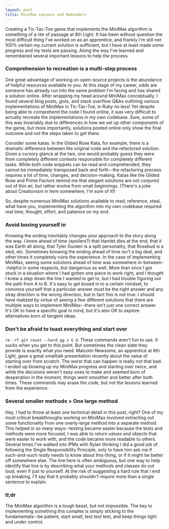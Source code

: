 ```yaml
---
layout: post
title: MiniMax Lessons and Reminders
---
```

Creating a Tic-Tac-Toe game that implements the MiniMax algorithm is something of a rite of passage at 8th Light. It has been without question the most difficult thing I've worked on as an apprentice, and frankly I'm still not 100% certain my current solution is sufficient, but I have at least made some progress and my tests are passing. Along the way I've learned and remembered several important lessons to help the process.

### Comprehension to recreation is a multi-step process
One great advantage of working on open-source projects is the abundance of helpful resources available to you. At this stage of my career, odds are someone has already run into the same problem I'm facing and has shared a solution online. After wrapping my head around MiniMax conceptually, I found several blog posts, gists, and stack overflow Q&As outlining various implementations of MiniMax in Tic-Tac-Toe, in Ruby no less! Yet despite being able to comprehend the code I found online, it was very difficult to actually recreate the implementations in my own codebase. Sure, some of this was invariably due to differences in how we set up other components of the game, but more importantly, solutions posted online only show the final outcome and not the steps taken to get there.

Consider some katas. In the Gilded Rose Kata, for example, there is a dramatic difference between the original code and the refactored solution. Given a cursory glance at the two, one would probably guess they were from completely different contexts responsible for completely different tasks. While both code snippets can be read and comprehended, they cannot be immediately transposed back and forth--the refactoring process requires a lot of time, changes, and decision-making. Katas like the Gilded Rose and Prime Factors remind me that elegant solutions are not conjured out of thin air, but rather evolve from small beginnings. (There's a joke about Creationism in here somewhere, I'm sure of it!)

So, despite numerous MiniMax solutions available to read, reference, steal, what have you, implementing the algorithm into my own codebase required real time, thought, effort, and patience on my end.

### Avoid boxing yourself in

Knowing the ending inevitably changes your approach to the story along the way. I knew ahead of time (spoilers?) that Hamlet dies at the end, that it was Earth all along, that Tyler Durden is a split personality, that Rosebud is a sled, etc. Sometimes knowing the ending ahead of time isn't a big deal, and other times it completely ruins the experience. In the case of implementing MiniMax, seeing some solutions ahead of time was somewhere in-between--helpful in some respects, but dangerous as well. More than once I got stuck in a situation where I had gotten one piece to work right, and I *thought* I knew a step down the line I wanted to get to, but I had trouble figuring out the path from A to B. It's easy to get boxed in to a certain mindset, to convince yourself that a particular answer *must* be the right answer and any stray direction is the wrong direction, but in fact this is not true. I should have realized by virtue of seeing a few different solutions that there are multiple ways to implement MiniMax--there isn't just one correct answer. It's OK to have a specific goal in mind, but it's also OK to explore alternatives born of tangent ideas.

### Don't be afraid to toast everything and start over
`rm -rf`. `git reset --hard`. `gg v G d`. These commands aren't fun to use. It sucks when you get to this point. But sometimes the clean slate they provide is exactly what you need. Malcolm Newsome, an apprentice at 8th Light, gave a great smalltalk presentation recently about the value of starting over from scratch. The worst that can happen is really not that bad. I ended up blowing up my MiniMax progress and starting over *twice*, and while the decisions weren't easy ones to make and seemed born of desperation in the moment, things went smoother and better after both times. These commands may erase the code, but not the lessons learned from the experience.

### Several smaller methods > One large method
Hey, I had to throw at least *one* technical detail in this post, right? One of my most critical breakthroughs working on MiniMax involved extracting out some functionality from one overly-large method into a separate method. This helped in so many ways--testing became easier because the tests and methods were more focused, I was able to return values and objects that were easier to work with, and the code became more readable to others. Several times I've walked into IPMs with Rylan thinking I did a good job of following the Single Responsibility Principle, only to have him ask me if such-and-such *really* needs to know about this-thing, or if it might be better off somewhere else. The line here is often ambiguous, but one way to help identify that line is by describing what your methods and classes do out loud, even if just to yourself. At the risk of suggesting a hard rule that I end up breaking, I'll say that it probably shouldn't require more than a single sentence to explain.

### tl;dr
The MiniMax algorithm is a tough beast, but not impossible. The key to implementing something this complex is simply sticking to the fundamentals--be patient, start small, test test test, and keep things tight and under control. 
